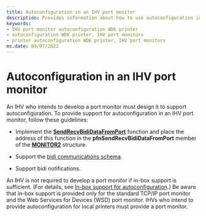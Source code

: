 ```yaml
---
title: Autoconfiguration in an IHV port monitor
description: Provides information about how to use autoconfiguration in an IHV port monitor.
keywords:
- IHV port monitor autoconfiguration WDK printer
- autoconfiguration WDK printer, IHV port monitors
- printer autoconfiguration WDK printer, IHV port monitors
ms.date: 09/07/2022
---
```


# Autoconfiguration in an IHV port monitor

An IHV who intends to develop a port monitor must design it to support autoconfiguration. To provide support for autoconfiguration in an IHV port monitor, follow these guidelines:

- Implement the [**SendRecvBidiDataFromPort**](/previous-versions/ff562071(v=vs.85)) function and place the address of this function in the **pfnSendRecvBidiDataFromPort** member of the [**MONITOR2**](/windows-hardware/drivers/ddi/winsplp/ns-winsplp-_monitor2) structure.

- Support the [bidi communications schema](./bidi-communications-schema-reference.md).

- Support bidi notifications.

An IHV is not required to develop a port monitor if in-box support is sufficient. (For details, see [In-box support for autoconfiguration](in-box-support-for-autoconfiguration.md).) Be aware that in-box support is provided only for the standard TCP/IP port monitor and the Web Services for Devices (WSD) port monitor. IHVs who intend to provide autoconfiguration for local printers must provide a port monitor.
